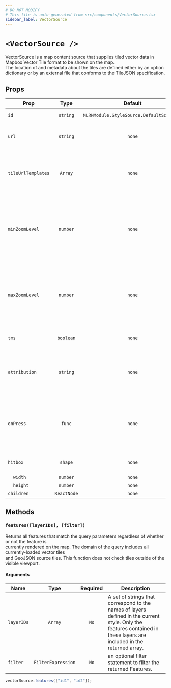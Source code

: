 ```yaml
---
# DO NOT MODIFY
# This file is auto-generated from src/components/VectorSource.tsx
sidebar_label: VectorSource
---
```


# `<VectorSource />`

VectorSource is a map content source that supplies tiled vector data in Mapbox Vector Tile format to be shown on the map.<br/>The location of and metadata about the tiles are defined either by an option dictionary or by an external file that conforms to the TileJSON specification.

## Props

| Prop               |    Type     |                 Default                  | Required | Description                                                                                                                                                                                                                                      |
| ------------------ | :---------: | :--------------------------------------: | :------: | ------------------------------------------------------------------------------------------------------------------------------------------------------------------------------------------------------------------------------------------------ |
| `id`               |  `string`   | `MLRNModule.StyleSource.DefaultSourceID` | `false`  | A string that uniquely identifies the source.                                                                                                                                                                                                    |
| `url`              |  `string`   |                  `none`                  | `false`  | A URL to a TileJSON configuration file describing the source’s contents and other metadata.                                                                                                                                                      |
| `tileUrlTemplates` |   `Array`   |                  `none`                  | `false`  | An array of tile URL templates. If multiple endpoints are specified, clients may use any combination of endpoints.<br/>Example: https://example.com/vector-tiles/{z}/{x}/{y}.pbf                                                                 |
| `minZoomLevel`     |  `number`   |                  `none`                  | `false`  | An unsigned integer that specifies the minimum zoom level at which to display tiles from the source.<br/>The value should be between 0 and 22, inclusive, and less than<br/>maxZoomLevel, if specified. The default value for this option is 0.  |
| `maxZoomLevel`     |  `number`   |                  `none`                  | `false`  | An unsigned integer that specifies the maximum zoom level at which to display tiles from the source.<br/>The value should be between 0 and 22, inclusive, and less than<br/>minZoomLevel, if specified. The default value for this option is 22. |
| `tms`              |  `boolean`  |                  `none`                  | `false`  | Influences the y direction of the tile coordinates. (tms inverts y axis)                                                                                                                                                                         |
| `attribution`      |  `string`   |                  `none`                  | `false`  | An HTML or literal text string defining the buttons to be displayed in an action sheet when the<br/>source is part of a map view’s style and the map view’s attribution button is pressed.                                                       |
| `onPress`          |   `func`    |                  `none`                  | `false`  | Source press listener, gets called when a user presses one of the children layers only<br/>if that layer has a higher z-index than another source layers<br/>_signature:_`(event:NativeSyntheticEvent) => void`                                  |
| `hitbox`           |   `shape`   |                  `none`                  | `false`  | Overrides the default touch hitbox(44x44 pixels) for the source layers                                                                                                                                                                           |
| `  width`          |  `number`   |                  `none`                  |  `true`  | `width` of hitbox                                                                                                                                                                                                                                |
| `  height`         |  `number`   |                  `none`                  |  `true`  | `height` of hitbox                                                                                                                                                                                                                               |
| `children`         | `ReactNode` |                  `none`                  | `false`  | FIX ME NO DESCRIPTION                                                                                                                                                                                                                            |

## Methods

### `features([layerIDs], [filter])`

Returns all features that match the query parameters regardless of whether or not the feature is<br/>currently rendered on the map. The domain of the query includes all currently-loaded vector tiles<br/>and GeoJSON source tiles. This function does not check tiles outside of the visible viewport.

#### Arguments

| Name       |        Type        | Required | Description                                                                                                                                                           |
| ---------- | :----------------: | :------: | --------------------------------------------------------------------------------------------------------------------------------------------------------------------- |
| `layerIDs` |      `Array`       |   `No`   | A set of strings that correspond to the names of layers defined in the current style. Only the features contained in these layers are included in the returned array. |
| `filter`   | `FilterExpression` |   `No`   | an optional filter statement to filter the returned Features.                                                                                                         |

```ts
vectorSource.features(["id1", "id2"]);
```
